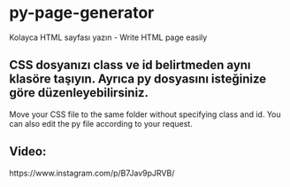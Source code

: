 # py-page-generator
Kolayca HTML sayfası yazın - Write HTML page easily

CSS dosyanızı class ve id belirtmeden aynı klasöre taşıyın. Ayrıca py dosyasını isteğinize göre düzenleyebilirsiniz.
-----------
Move your CSS file to the same folder without specifying class and id. You can also edit the py file according to your request.

<h2>Video:</h2> https://www.instagram.com/p/B7Jav9pJRVB/
